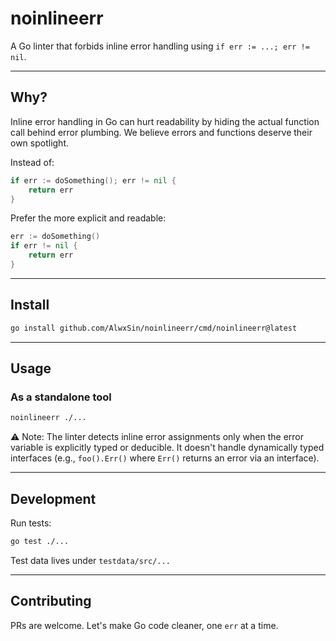 # noinlineerr

A Go linter that forbids inline error handling using `if err := ...; err != nil`.

---

## Why?
Inline error handling in Go can hurt readability by hiding the actual function call behind error plumbing.
We believe errors and functions deserve their own spotlight.

Instead of:
```go
if err := doSomething(); err != nil {
    return err
}
```
Prefer the more explicit and readable:
```go
err := doSomething()
if err != nil {
    return err
}
```

---

## Install
```bash
go install github.com/AlwxSin/noinlineerr/cmd/noinlineerr@latest
```

---

## Usage
### As a standalone tool
```bash
noinlineerr ./...
```

⚠️ Note: The linter detects inline error assignments only when the error variable is explicitly typed or deducible. It doesn't handle dynamically typed interfaces (e.g., `foo().Err()` where `Err()` returns an error via an interface).

---

## Development
Run tests:
```bash
go test ./...
```
Test data lives under `testdata/src/...`

---

## Contributing
PRs are welcome. Let's make Go code cleaner, one `err` at a time.
